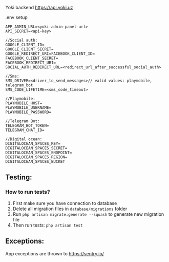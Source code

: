 Yoki backend
https://api.yoki.uz

.env setup

```
APP_ADMIN_URL=<yoki-admin-panel-url>
API_SECRET=<api-key>

//Social auth:
GOOGLE_CLIENT_ID=
GOOGLE_CLIENT_SECRET=
GOOGLE_REDIRECT_URI=FACEBOOK_CLIENT_ID=
FACEBOOK_CLIENT_SECRET=
FACEBOOK_REDIRECT_URI=
SOCIAL_AUTH_REDIRECT_URL=<redirect_url_after_successful_social_auth>

//Sms:
SMS_DRIVER=<driver_to_send_messages>// valid values: playmobile, telegram_bot
SMS_CODE_LIFETIME=<sms_code_timeout>

//Playmobile:
PLAYMOBILE_HOST=
PLAYMOBILE_USERNAME=
PLAYMOBILE_PASSWORD=

//Telegram Bot:
TELEGRAM_BOT_TOKEN=
TELEGRAM_CHAT_ID=

//Digital ocean:
DIGITALOCEAN_SPACES_KEY=
DIGITALOCEAN_SPACES_SECRET=
DIGITALOCEAN_SPACES_ENDPOINT=
DIGITALOCEAN_SPACES_REGION=
DIGITALOCEAN_SPACES_BUCKET
```

## Testing:

### How to run tests?

1. First make sure you have connection to database
2. Delete all migration files in <code>database/migrations</code> folder
3. Run <code>php artisan migrate:generate --squash</code> to generate new migration file
4. Then run tests: <code>php artisan test</code>

## Exceptions:

App exceptions are thrown to https://sentry.io/
